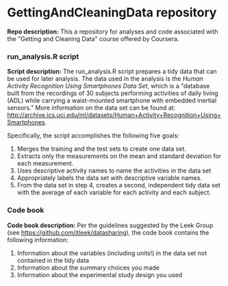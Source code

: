 # GettingAndCleaningData repository
**Repo description:** This a repository for analyses and code associated with the "Getting and Cleaning Data" course offered by Coursera.

### run_analysis.R script
**Script description:** The run_analysis.R script prepares a tidy data that can be used for later analysis. The data used in the analysis is the *Human Activity Recognition Using Smartphones Data Set*, which is a "database built from the recordings of 30 subjects performing activities of daily living (ADL) while carrying a waist-mounted smartphone with embedded inertial sensors." More information on the data set can be found at: http://archive.ics.uci.edu/ml/datasets/Human+Activity+Recognition+Using+Smartphones.

Specifically, the script accomplishes the following five goals:

1. Merges the training and the test sets to create one data set.
2. Extracts only the measurements on the mean and standard deviation for each measurement. 
3. Uses descriptive activity names to name the activities in the data set
4. Appropriately labels the data set with descriptive variable names. 
5. From the data set in step 4, creates a second, independent tidy data set with the average of each variable for each activity and each subject.

### Code book
**Code book description:** Per the guidelines suggested by the Leek Group (see https://github.com/jtleek/datasharing), the code book contains the following information:

1. Information about the variables (including units!) in the data set not contained in the tidy data
2. Information about the summary choices you made
3. Information about the experimental study design you used
